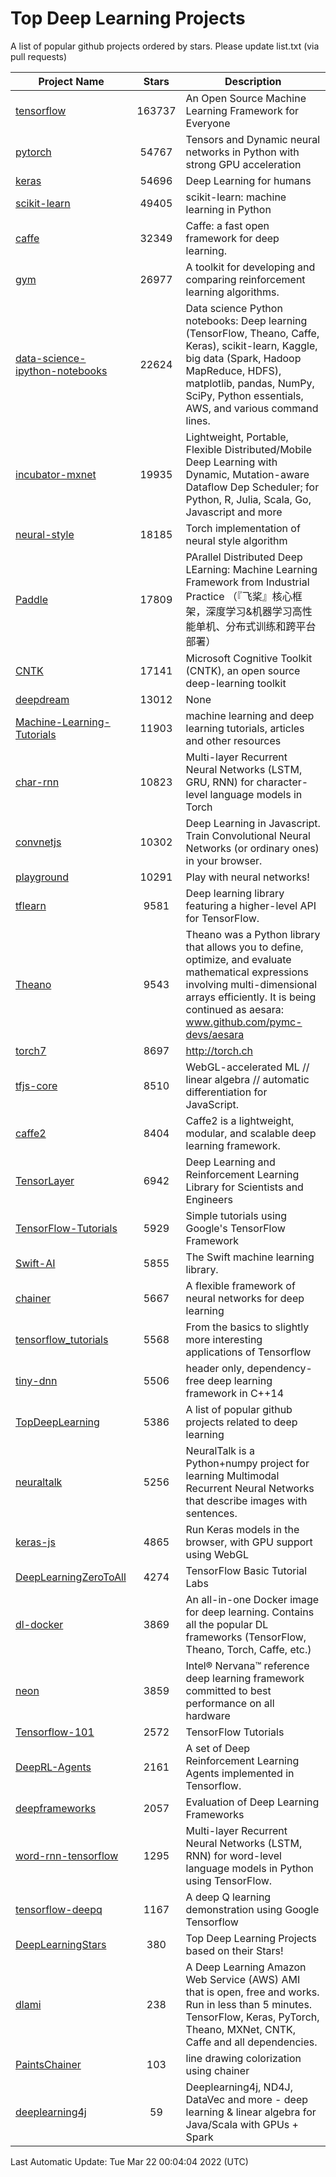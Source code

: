 # Top Deep Learning Projects
A list of popular github projects ordered by stars.
Please update list.txt (via pull requests)

|Project Name| Stars | Description |
| ---------- |:-----:| ----------- |
| [tensorflow](https://github.com/tensorflow/tensorflow) | 163737 | An Open Source Machine Learning Framework for Everyone |
| [pytorch](https://github.com/pytorch/pytorch) | 54767 | Tensors and Dynamic neural networks in Python with strong GPU acceleration |
| [keras](https://github.com/keras-team/keras) | 54696 | Deep Learning for humans |
| [scikit-learn](https://github.com/scikit-learn/scikit-learn) | 49405 | scikit-learn: machine learning in Python |
| [caffe](https://github.com/BVLC/caffe) | 32349 | Caffe: a fast open framework for deep learning. |
| [gym](https://github.com/openai/gym) | 26977 | A toolkit for developing and comparing reinforcement learning algorithms. |
| [data-science-ipython-notebooks](https://github.com/donnemartin/data-science-ipython-notebooks) | 22624 | Data science Python notebooks: Deep learning (TensorFlow, Theano, Caffe, Keras), scikit-learn, Kaggle, big data (Spark, Hadoop MapReduce, HDFS), matplotlib, pandas, NumPy, SciPy, Python essentials, AWS, and various command lines. |
| [incubator-mxnet](https://github.com/apache/incubator-mxnet) | 19935 | Lightweight, Portable, Flexible Distributed/Mobile Deep Learning with Dynamic, Mutation-aware Dataflow Dep Scheduler; for Python, R, Julia, Scala, Go, Javascript and more |
| [neural-style](https://github.com/jcjohnson/neural-style) | 18185 | Torch implementation of neural style algorithm |
| [Paddle](https://github.com/PaddlePaddle/Paddle) | 17809 | PArallel Distributed Deep LEarning: Machine Learning Framework from Industrial Practice （『飞桨』核心框架，深度学习&机器学习高性能单机、分布式训练和跨平台部署） |
| [CNTK](https://github.com/microsoft/CNTK) | 17141 | Microsoft Cognitive Toolkit (CNTK), an open source deep-learning toolkit |
| [deepdream](https://github.com/google/deepdream) | 13012 | None |
| [Machine-Learning-Tutorials](https://github.com/ujjwalkarn/Machine-Learning-Tutorials) | 11903 | machine learning and deep learning tutorials, articles and other resources  |
| [char-rnn](https://github.com/karpathy/char-rnn) | 10823 | Multi-layer Recurrent Neural Networks (LSTM, GRU, RNN) for character-level language models in Torch |
| [convnetjs](https://github.com/karpathy/convnetjs) | 10302 | Deep Learning in Javascript. Train Convolutional Neural Networks (or ordinary ones) in your browser. |
| [playground](https://github.com/tensorflow/playground) | 10291 | Play with neural networks! |
| [tflearn](https://github.com/tflearn/tflearn) | 9581 | Deep learning library featuring a higher-level API for TensorFlow. |
| [Theano](https://github.com/Theano/Theano) | 9543 | Theano was a Python library that allows you to define, optimize, and evaluate mathematical expressions involving multi-dimensional arrays efficiently. It is being continued as aesara: www.github.com/pymc-devs/aesara |
| [torch7](https://github.com/torch/torch7) | 8697 | http://torch.ch |
| [tfjs-core](https://github.com/tensorflow/tfjs-core) | 8510 | WebGL-accelerated ML // linear algebra // automatic differentiation for JavaScript. |
| [caffe2](https://github.com/facebookarchive/caffe2) | 8404 | Caffe2 is a lightweight, modular, and scalable deep learning framework. |
| [TensorLayer](https://github.com/tensorlayer/TensorLayer) | 6942 | Deep Learning and Reinforcement Learning Library for Scientists and Engineers  |
| [TensorFlow-Tutorials](https://github.com/nlintz/TensorFlow-Tutorials) | 5929 | Simple tutorials using Google's TensorFlow Framework |
| [Swift-AI](https://github.com/Swift-AI/Swift-AI) | 5855 | The Swift machine learning library. |
| [chainer](https://github.com/chainer/chainer) | 5667 | A flexible framework of neural networks for deep learning |
| [tensorflow_tutorials](https://github.com/pkmital/tensorflow_tutorials) | 5568 | From the basics to slightly more interesting applications of Tensorflow |
| [tiny-dnn](https://github.com/tiny-dnn/tiny-dnn) | 5506 | header only, dependency-free deep learning framework in C++14 |
| [TopDeepLearning](https://github.com/aymericdamien/TopDeepLearning) | 5386 | A list of popular github projects related to deep learning |
| [neuraltalk](https://github.com/karpathy/neuraltalk) | 5256 | NeuralTalk is a Python+numpy project for learning Multimodal Recurrent Neural Networks that describe images with sentences. |
| [keras-js](https://github.com/transcranial/keras-js) | 4865 | Run Keras models in the browser, with GPU support using WebGL |
| [DeepLearningZeroToAll](https://github.com/hunkim/DeepLearningZeroToAll) | 4274 | TensorFlow Basic Tutorial Labs |
| [dl-docker](https://github.com/floydhub/dl-docker) | 3869 | An all-in-one Docker image for deep learning. Contains all the popular DL frameworks (TensorFlow, Theano, Torch, Caffe, etc.) |
| [neon](https://github.com/NervanaSystems/neon) | 3859 | Intel® Nervana™ reference deep learning framework committed to best performance on all hardware |
| [Tensorflow-101](https://github.com/sjchoi86/Tensorflow-101) | 2572 | TensorFlow Tutorials |
| [DeepRL-Agents](https://github.com/awjuliani/DeepRL-Agents) | 2161 | A set of Deep Reinforcement Learning Agents implemented in Tensorflow. |
| [deepframeworks](https://github.com/zer0n/deepframeworks) | 2057 | Evaluation of Deep Learning Frameworks |
| [word-rnn-tensorflow](https://github.com/hunkim/word-rnn-tensorflow) | 1295 | Multi-layer Recurrent Neural Networks (LSTM, RNN) for word-level language models in Python using TensorFlow. |
| [tensorflow-deepq](https://github.com/siemanko/tensorflow-deepq) | 1167 | A deep Q learning demonstration using Google Tensorflow |
| [DeepLearningStars](https://github.com/hunkim/DeepLearningStars) | 380 | Top Deep Learning Projects based on their Stars! |
| [dlami](https://github.com/ritchieng/dlami) | 238 | A Deep Learning Amazon Web Service (AWS) AMI that is open, free and works. Run in less than 5 minutes. TensorFlow, Keras, PyTorch, Theano, MXNet, CNTK, Caffe and all dependencies. |
| [PaintsChainer](https://github.com/taizan/PaintsChainer) | 103 | line drawing colorization using chainer |
| [deeplearning4j](https://github.com/deeplearning4j/deeplearning4j) | 59 | Deeplearning4j, ND4J, DataVec and more - deep learning & linear algebra for Java/Scala with GPUs + Spark |

Last Automatic Update: Tue Mar 22 00:04:04 2022 (UTC)
